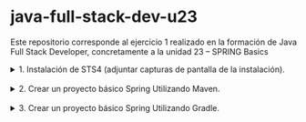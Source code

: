 # java-full-stack-dev-u23
Este repositorio corresponde al ejercicio 1 realizado en la formación de Java Full Stack Developer, concretamente a la unidad 23 – SPRING Basics

<details>
  <summary> 1. Instalación de STS4 (adjuntar capturas de pantalla de la instalación).</summary>
<br>
  <img src="https://github.com/JagaScripts/java-full-stack-dev-u23/blob/master/sts4aceptlicence.jpg">
  <img src="https://github.com/JagaScripts/java-full-stack-dev-u23/blob/master/sts4ineclipse.jpg">
  <img src="https://github.com/JagaScripts/java-full-stack-dev-u23/blob/master/sts4inmarketplace.jpg">
  <img src="https://github.com/JagaScripts/java-full-stack-dev-u23/blob/master/sts4installed.jpg">
 <br>
<p align="justify">imagen instalación.</p>


  </details>
<br>

<details>
  <summary> 2. Crear un proyecto básico Spring Utilizando Maven.</summary>
<br>
  <img src="https://github.com/JagaScripts/java-full-stack-dev-u23/blob/master/gradle.jpg">
  
  <img src="https://github.com/JagaScripts/java-full-stack-dev-u23/blob/master/gradleeclipse.jpg">
 <br>
<p align="justify">imagen creacion maven.</p>


  </details>
<br>

<details>
  <summary> 3. Crear un proyecto básico Spring Utilizando Gradle.</summary>
<br>
  <img src="https://github.com/JagaScripts/java-full-stack-dev-u23/blob/master/springtools.jpg">
  <img src="https://github.com/JagaScripts/java-full-stack-dev-u23/blob/master/springtoolse.jpg">
 <br>
<p align="justify">imagen creacion gradle.</p>

[imagen creacion gradle](https://github.com/JagaScripts/java-full-stack-dev-M5/blob/master/region.json "imagen creacion gradle")

  </details>
<br>
